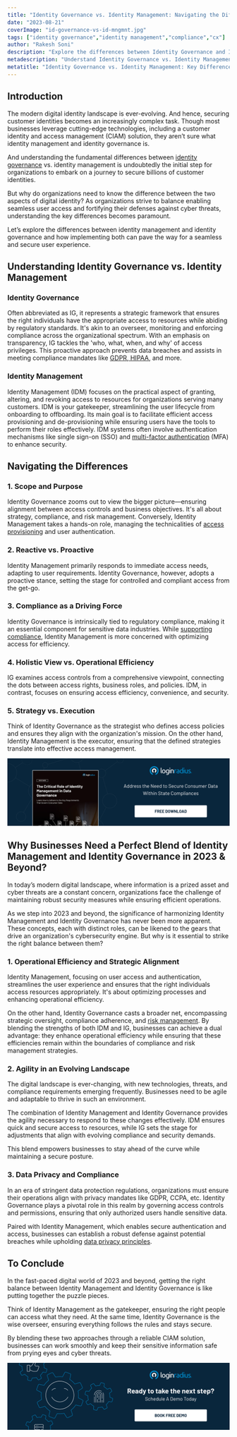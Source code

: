 ```yaml
---
title: "Identity Governance vs. Identity Management: Navigating the Differences"
date: "2023-08-21"
coverImage: "id-governance-vs-id-mngmnt.jpg"
tags: ["identity governance","identity management","compliance","cx"]
author: "Rakesh Soni"
description: "Explore the differences between Identity Governance and Identity Management in the dynamic world of digital identities. Discover why businesses must balance these concepts to achieve security, compliance, and operational efficiency in the modern landscape."
metadescription: "Understand Identity Governance vs. Identity Management in the evolving digital identity landscape. Learn why your business needs both through a reliable CIAM."
metatitle: "Identity Governance vs. Identity Management: Key Differences"
---
```

## Introduction

The modern digital identity landscape is ever-evolving. And hence, securing customer identities becomes an increasingly complex task. Though most businesses leverage cutting-edge technologies, including a customer identity and access management (CIAM) solution, they aren’t sure what identity management and identity governance is. 

And understanding the fundamental differences between [identity governance](https://www.loginradius.com/blog/identity/identity-governance/) vs. identity management is undoubtedly the initial step for organizations to embark on a journey to secure billions of customer identities. 

But why do organizations need to know the difference between the two aspects of digital identity? As organizations strive to balance enabling seamless user access and fortifying their defenses against cyber threats, understanding the key differences becomes paramount.

Let’s explore the differences between identity management and identity governance and how implementing both can pave the way for a seamless and secure user experience. 

## Understanding Identity Governance vs. Identity Management

### Identity Governance

Often abbreviated as IG, it represents a strategic framework that ensures the right individuals have the appropriate access to resources while abiding by regulatory standards. It's akin to an overseer, monitoring and enforcing compliance across the organizational spectrum. With an emphasis on transparency, IG tackles the 'who, what, when, and why' of access privileges. This proactive approach prevents data breaches and assists in meeting compliance mandates like [GDPR, HIPAA](https://www.loginradius.com/blog/identity/stay-compliant-with-data-privacy-laws-2023/), and more.

### Identity Management

Identity Management (IDM) focuses on the practical aspect of granting, altering, and revoking access to resources for organizations serving many customers. IDM is your gatekeeper, streamlining the user lifecycle from onboarding to offboarding. Its main goal is to facilitate efficient access provisioning and de-provisioning while ensuring users have the tools to perform their roles effectively. IDM systems often involve authentication mechanisms like single sign-on (SSO) and [multi-factor authentication](https://www.loginradius.com/multi-factor-authentication/) (MFA) to enhance security.

## Navigating the Differences

### 1. Scope and Purpose 

Identity Governance zooms out to view the bigger picture—ensuring alignment between access controls and business objectives. It's all about strategy, compliance, and risk management. Conversely, Identity Management takes a hands-on role, managing the technicalities of [access provisioning](https://www.loginradius.com/provisioning/) and user authentication.

### 2. Reactive vs. Proactive 

Identity Management primarily responds to immediate access needs, adapting to user requirements. Identity Governance, however, adopts a proactive stance, setting the stage for controlled and compliant access from the get-go.

### 3. Compliance as a Driving Force

Identity Governance is intrinsically tied to regulatory compliance, making it an essential component for sensitive data industries. While [supporting compliance](https://www.loginradius.com/compliances/), Identity Management is more concerned with optimizing access for efficiency.

### 4. Holistic View vs. Operational Efficiency 

IG examines access controls from a comprehensive viewpoint, connecting the dots between access rights, business roles, and policies. IDM, in contrast, focuses on ensuring access efficiency, convenience, and security.

### 5. Strategy vs. Execution 

Think of Identity Governance as the strategist who defines access policies and ensures they align with the organization's mission. On the other hand, Identity Management is the executor, ensuring that the defined strategies translate into effective access management.

[![WP-critical-role-id-mngmnt](WP-critical-role-id-mngmnt.png)](https://www.loginradius.com/resource/the-critical-role-of-identity-management-in-data-governance/)

## Why Businesses Need a Perfect Blend of Identity Management and Identity Governance in 2023 & Beyond?

In today’s modern digital landscape, where information is a prized asset and cyber threats are a constant concern, organizations face the challenge of maintaining robust security measures while ensuring efficient operations. 

As we step into 2023 and beyond, the significance of harmonizing Identity Management and Identity Governance has never been more apparent. These concepts, each with distinct roles, can be likened to the gears that drive an organization's cybersecurity engine. But why is it essential to strike the right balance between them?


### 1. Operational Efficiency and Strategic Alignment

Identity Management, focusing on user access and authentication, streamlines the user experience and ensures that the right individuals access resources appropriately. It's about optimizing processes and enhancing operational efficiency. 

On the other hand, Identity Governance casts a broader net, encompassing strategic oversight, compliance adherence, and [risk management](https://www.loginradius.com/blog/identity/risk-management-with-holistic-apis/). By blending the strengths of both IDM and IG, businesses can achieve a dual advantage: they enhance operational efficiency while ensuring that these efficiencies remain within the boundaries of compliance and risk management strategies.

### 2. Agility in an Evolving Landscape

The digital landscape is ever-changing, with new technologies, threats, and compliance requirements emerging frequently. Businesses need to be agile and adaptable to thrive in such an environment. 

The combination of Identity Management and Identity Governance provides the agility necessary to respond to these changes effectively. IDM ensures quick and secure access to resources, while IG sets the stage for adjustments that align with evolving compliance and security demands. 

This blend empowers businesses to stay ahead of the curve while maintaining a secure posture.

### 3. Data Privacy and Compliance

In an era of stringent data protection regulations, organizations must ensure their operations align with privacy mandates like GDPR, CCPA, etc. Identity Governance plays a pivotal role in this realm by governing access controls and permissions, ensuring that only authorized users handle sensitive data. 

Paired with Identity Management, which enables secure authentication and access, businesses can establish a robust defense against potential breaches while upholding [data privacy principles](https://www.loginradius.com/blog/identity/digital-privacy-best-practices/). 

## To Conclude 

In the fast-paced digital world of 2023 and beyond, getting the right balance between Identity Management and Identity Governance is like putting together the puzzle pieces. 

Think of Identity Management as the gatekeeper, ensuring the right people can access what they need. At the same time, Identity Governance is the wise overseer, ensuring everything follows the rules and stays secure.

By blending these two approaches through a reliable CIAM solution, businesses can work smoothly and keep their sensitive information safe from prying eyes and cyber threats.

[![book-a-free-demo-loginradius](../../assets/book-a-demo-loginradius.png)](https://www.loginradius.com/book-a-demo/)